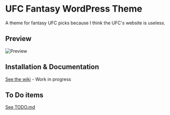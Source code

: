 # UFC Fantasy WordPress Theme

A theme for fantasy UFC picks because I think the UFC's website is useless.

## Preview

![Preview](multi.jpg)

## Installation & Documentation

[See the wiki](https://github.com/danxfisher/UFC-Fantasy-WordPress-Theme/wiki) - Work in progress

## To Do items

[See TODO.md](/TODO%20-%20Log.md)
